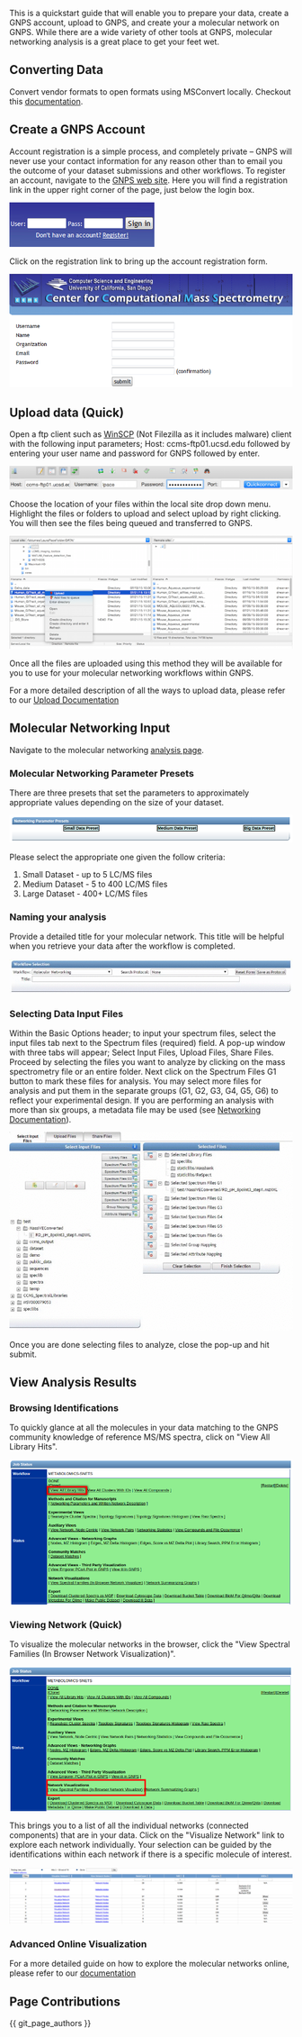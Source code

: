 
This is a quickstart guide that will enable you to prepare your data, create a GNPS account, upload to GNPS, and create your a molecular network on GNPS. While there are a wide variety of other tools at GNPS, molecular networking analysis is a great place to get your feet wet.

## Converting Data

Convert vendor formats to open formats using MSConvert locally. Checkout this [documentation](fileconversion.md).

## Create a GNPS Account

Account registration is a simple process, and completely private – GNPS will never use your contact information for any reason other than to email you the outcome of your dataset submissions and other workflows. To register an account, navigate to the [GNPS web site](https://gnps.ucsd.edu/). Here you will find a registration link in the upper right corner of the page, just below the login box.

![GNPS login box](img/quickstart/MassIVE_login_box.png)

Click on the registration link to bring up the account registration form.

![GNPS registration form](img/quickstart/MassIVE_registration_form.png)

## Upload data (Quick)

Open a ftp client such as [WinSCP](https://winscp.net/eng/download.php) (Not Filezilla as it includes malware) client with the following input parameters; Host: ccms-ftp01.ucsd.edu followed by entering your user name and password for GNPS followed by enter.

![Filezilla Upload](img/quickstart/filezilla_address.png)

Choose the location of your files within the local site drop down menu. Highlight the files or folders to upload and select upload by right clicking. You will then see the files being queued and transferred to GNPS.

![Filezilla Upload](img/quickstart/filezilla_upload.png)

Once all the files are uploaded using this method they will be available for you to use for your molecular networking workflows within GNPS.

For a more detailed description of all the ways to upload data, please refer to our [Upload Documentation](fileupload.md)

## Molecular Networking Input

Navigate to the molecular networking [analysis page](https://gnps.ucsd.edu/ProteoSAFe/index.jsp?params=%7B%22workflow%22:%22METABOLOMICS-SNETS-V2%22,%22library_on_server%22:%22d.speclibs;%22%7D).

### Molecular Networking Parameter Presets

There are three presets that set the parameters to approximately appropriate values depending on the size of your dataset.

![presets](img/quickstart/networking_presets.png)

Please select the appropriate one given the follow criteria:

1. Small Dataset - up to 5 LC/MS files
2. Medium Dataset - 5 to 400 LC/MS files
3. Large Dataset - 400+ LC/MS files

### Naming your analysis

Provide a detailed title for your molecular network. This title will be helpful when you retrieve your data after the workflow is completed.

![set title](img/quickstart/networking_title.gif)

### Selecting Data Input Files

Within the Basic Options header; to input your spectrum files, select the input files tab next to the Spectrum files (required) field. A pop-up window with three tabs will appear; Select Input Files, Upload Files, Share Files. Proceed by selecting the files you want to analyze by clicking on the mass spectrometry file or an entire folder. Next click on the Spectrum Files G1 button to mark these files for analysis. You may select more files for analysis and put them in the separate groups (G1, G2, G3, G4, G5, G6) to reflect your experimental design. If you are performing an analysis with more than six groups, a metadata file may be used (see [Networking Documentation](networking.md)).

![select files](img/quickstart/file_selection.gif)

Once you are done selecting files to analyze, close the pop-up and hit submit.

## View Analysis Results

### Browsing Identifications

To quickly glance at all the molecules in your data matching to the GNPS community knowledge of reference MS/MS spectra, click on "View All Library Hits".

![view libraries](img/quickstart/select_library_matches.png)

### Viewing Network (Quick)

To visualize the molecular networks in the browser, click the "View Spectral Families (In Browser Network Visualization)".

![view networks](img/quickstart/view_networks.png)

This brings you to a list of all the individual networks (connected components) that are in your data. Click on the "Visualize Network" link to explore each network individually. Your selection can be guided by the identifications within each network if there is a specific molecule of interest.

![all networks](img/quickstart/all_networks.png)


### Advanced Online Visualization

For a more detailed guide on how to explore the molecular networks online, please refer to our [documentation](networking.md)

## Page Contributions

{{ git_page_authors }}
